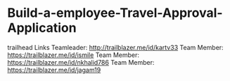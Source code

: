 # Build-a-employee-Travel-Approval-Application

trailhead Links
Teamleader: http://trailblazer.me/id/kartv33
Team Member: https://trailblazer.me/id/ismile
Team Member: https://trailblazer.me/id/nkhalid786
Team Member: https://trailblazer.me/id/jagam19
